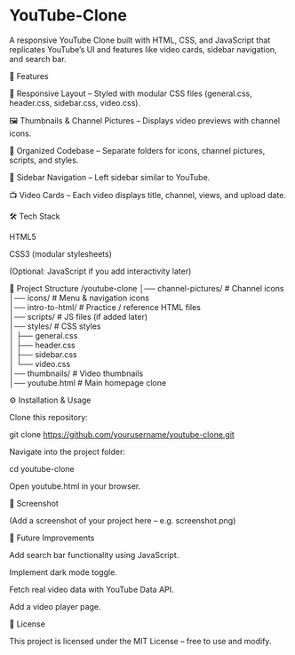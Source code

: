 # YouTube-Clone
A responsive YouTube Clone built with HTML, CSS, and JavaScript that replicates YouTube’s UI and features like video cards, sidebar navigation, and search bar.

🚀 Features

🎨 Responsive Layout – Styled with modular CSS files (general.css, header.css, sidebar.css, video.css).

🖼️ Thumbnails & Channel Pictures – Displays video previews with channel icons.

📂 Organized Codebase – Separate folders for icons, channel pictures, scripts, and styles.

🧭 Sidebar Navigation – Left sidebar similar to YouTube.

📺 Video Cards – Each video displays title, channel, views, and upload date.

🛠️ Tech Stack

HTML5

CSS3 (modular stylesheets)

(Optional: JavaScript if you add interactivity later)

📂 Project Structure
/youtube-clone
│── channel-pictures/    # Channel icons  
│── icons/               # Menu & navigation icons  
│── intro-to-html/       # Practice / reference HTML files  
│── scripts/             # JS files (if added later)  
│── styles/              # CSS styles  
│    ├── general.css  
│    ├── header.css  
│    ├── sidebar.css  
│    └── video.css  
│── thumbnails/          # Video thumbnails  
│── youtube.html         # Main homepage clone  

⚙️ Installation & Usage

Clone this repository:

git clone https://github.com/yourusername/youtube-clone.git


Navigate into the project folder:

cd youtube-clone


Open youtube.html in your browser.

📸 Screenshot

(Add a screenshot of your project here – e.g. screenshot.png)

📌 Future Improvements

Add search bar functionality using JavaScript.

Implement dark mode toggle.

Fetch real video data with YouTube Data API.

Add a video player page.

📄 License

This project is licensed under the MIT License – free to use and modify.
